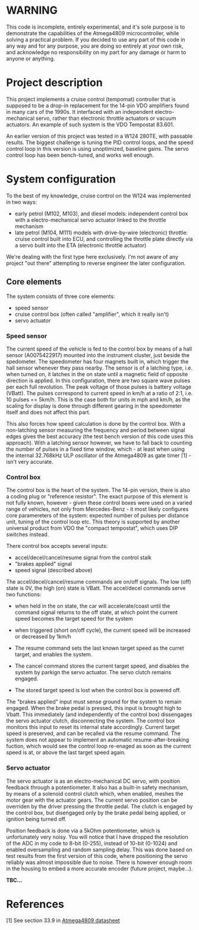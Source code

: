 # WARNING
This code is incomplete, entirely experimental, and it's sole purpose is to demonstrate the capabilities of the Atmega4809 microcontroller, while solving a practical problem.
If you decided to use any part of this code in any way and for any purpose, you are doing so entirely at your own risk, 
and acknowledge no responsibility on my part for any damage or harm to anyone or anything.

# Project description
This project implements a cruise control (tempomat) controller that is supposed to be a drop-in replacement for the 14-pin VDO amplifiers found in many cars of the 1990s. It interfaced with an independent electro-mechanical servo, rather than electronic throttle actuators or vacuum actuators. An example of such system is the VDO Tempostat 83.601.

An earlier version of this project was tested in a W124 280TE, with passable results.
The biggest challenge is tuning the PID control loops, and the speed control loop in this version is using unoptimized, baseline gains.
The servo control loop has been bench-tuned, and works well enough.

# System configuration
To the best of my knowledge, cruise control on the W124 was implemented in two ways:

* early petrol (M102, M103), and diesel models: independent control box with a electro-mechanical servo actuator linked to the throttle mechanism
* late petrol (M104, M111) models with drive-by-wire (electronic) throttle: cruise control built into ECU, and controlling the throttle plate directly via a servo built into the ETA (electronic throttle actuator)

We're dealing with the first type here exclusively. I'm not aware of any project "out there" attempting to reverse engineer the later configuration.

## Core elements
The system consists of three core elements:

* speed sensor
* cruise control box (often called "amplifier", which it really isn't)
* servo actuator

### Speed sensor
The current speed of the vehicle is fed to the control box by means of a hall sensor (A0075422917) mounted into the instrument cluster, just beside the spedometer. The speedometer has four magnets built in, which trigger the hall sensor whenever they pass nearby. The sensor is of a latching type, i.e. when turned on, it latches in the on state until a magnetic field of opposite direction is applied. In this configuration, there are two square wave pulses per each full revolution. The peak voltage of those pulses is battery voltage (VBatt). The pulses correspond to current speed in km/h at a ratio of 2:1, i.e. 10 pulses == 5km/h. This is the case both for units in mph and km/h, as the scaling for display is done through different gearing in the speedometer itself and does not affect this part.

This also forces how speed calculation is done by the control box. With a non-latching sensor measuring the frequency and period between signal edges gives the best accuracy (the test bench version of this code uses this approach). With a latching sensor however, we have to fall back to counting the number of pulses in a fixed time window, which - at least when using the internal 32.768kHz ULP oscillator of the Atmega4809 as gate timer [1] - isn't very accurate.

### Control box
The control box is the heart of the system. The 14-pin version, there is also a coding plug or "reference resistor". The exact purpose of this element is not fully known, however - given these control boxes were used on a varied range of vehicles, not only from Mercedes-Benz - it most likely configures core paramereters of the system: expected number of pulses per distance unit, tuning of the control loop etc. This theory is supported by another universal product from VDO the "compact tempostat", which uses DIP switches instead.

There control box accepts several inputs:
* accel/decel/cancel/resume signal from the control stalk
* "brakes applied" signal
* speed signal (described above)

The accel/decel/cancel/resume commands are on/off signals. The low (off) state is 0V, the high (on) state is VBatt. The accel/decel commands serve two functions:
* when held in the on state, the car will accelerate/coast until the command signal returns to the off state, at which point the current speed becomes the target speed for the system
* when triggered (short on/off cycle), the current speed will be increased or decreased by 1km/h

* The resume command sets the last known target speed as the curret target, and enables the system.
* The cancel command stores the current target speed, and disables the system by parkign the servo actuator. The servo clutch remains engaged.
* The stored target speed is lost when the control box is powered off.

The "brakes applied" input must sense ground for the system to remain engaged. When the brake pedal is pressed, this input is brought high to Vbatt. This immediately (and independently of the control box) dissengages the servo actuator clutch, disconnecting the system. The control box monitors this input to reset its internal state accordingly. Current target speed is preserved, and can be recalled via the resume command. The system does not appear to implement an automatic resume-after-breaking fuction, which would see the control loop re-enaged as soon as the current speed is at, or above the last target speed again.

### Servo actuator
The servo actuator is as an electro-mechanical DC servo, with position feedback through a potentiometer. It also has a built-in safety mechanism, by means of a solenoid control clutch which, when enabled, meshes the motor gear with the actuator gears. The current servo position can be overriden by the driver pressing the throttle pedal. The clutch is engaged by the control box, but disengaged only by the brake pedal being applied, or ignition being turned off.

Position feedback is done via a 5kOhm potentiometer, which is unfortunately very noisy. You will notice that I have dropped the resolution of the ADC in my code to 8-bit (0-255), instead of 10-bit (0-1024) and enabled oversampling and random sampling delay. This was done based on test results from the first version of this code, where positioning the servo reliably was almost impossible due to noise. There is however enough room in the housing to embed a more accurate encoder (future project, maybe...).

**TBC...**

# References
[1] See section 33.9 in [Atmega4809 datasheet](https://ww1.microchip.com/downloads/en/DeviceDoc/ATmega4808-09-DataSheet-DS40002173C.pdf)
